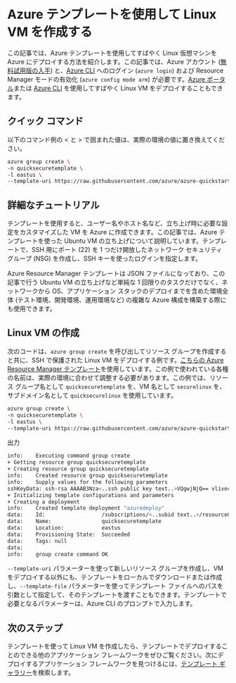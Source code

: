 <properties
	pageTitle="Azure テンプレートを使用して Linux VM を作成する | Microsoft Azure"
	description="Azure Resource Manager テンプレートを使用して、Linux VM を Azure に作成します。"
	services="virtual-machines-linux"
	documentationCenter=""
	authors="vlivech"
	manager="timlt"
	editor=""
	tags="azure-service-management,azure-resource-manager" />

<tags
	ms.service="virtual-machines-linux"
	ms.workload="infrastructure-services"
	ms.tgt_pltfrm="vm-linux"
	ms.devlang="na"
	ms.topic="hero-article"
	ms.date="04/29/2016"
	ms.author="v-livech"/>

# Azure テンプレートを使用して Linux VM を作成する

この記事では、Azure テンプレートを使用してすばやく Linux 仮想マシンを Azure にデプロイする方法を紹介します。この記事では、Azure アカウント ([無料試用版の入手](https://azure.microsoft.com/pricing/free-trial/)) と、[Azure CLI](../xplat-cli-install.md) へのログイン (`azure login`) および Resource Manager モードの有効化 (`azure config mode arm`) が必要です。[Azure ポータル](virtual-machines-linux-quick-create-portal.md)または [Azure CLI](virtual-machines-linux-quick-create-cli.md) を使用してすばやく Linux VM をデプロイすることもできます。


## クイック コマンド

以下のコマンド例の &lt; と &gt; で囲まれた値は、実際の環境の値に置き換えてください。

```bash
azure group create \
-n quicksecuretemplate \
-l eastus \
--template-uri https://raw.githubusercontent.com/azure/azure-quickstart-templates/master/101-vm-sshkey/azuredeploy.json
```

## 詳細なチュートリアル

テンプレートを使用すると、ユーザー名やホスト名など、立ち上げ時に必要な設定をカスタマイズした VM を Azure に作成できます。この記事では、Azure テンプレートを使った Ubuntu VM の立ち上げについて説明しています。テンプレートで、SSH 用にポート (22) を 1 つだけ開放したネットワーク セキュリティ グループ (NSG) を作成し、SSH キーを使ったログインを指定します。

Azure Resource Manager テンプレートは JSON ファイルになっており、この記事で行う Ubuntu VM の立ち上げなど単純な 1 回限りのタスクだけでなく、ネットワークから OS、アプリケーション スタックのデプロイまでを含めた環境全体 (テスト環境、開発環境、運用環境など) の複雑な Azure 構成を構築する際にも使用できます。

## Linux VM の作成

次のコードは、`azure group create` を呼び出してリソース グループを作成すると共に、SSH で保護された Linux VM をデプロイする例です。[こちらの Azure Resource Manager テンプレート](https://raw.githubusercontent.com/azure/azure-quickstart-templates/master/101-vm-sshkey/azuredeploy.json)を使用しています。この例で使われている各種の名前は、実際の環境に合わせて調整する必要があります。この例では、リソース グループ名として `quicksecuretemplate` を、VM 名として `securelinux` を、サブドメイン名として `quicksecurelinux` を使用しています。

```bash
azure group create \
-n quicksecuretemplate \
-l eastus \
--template-uri https://raw.githubusercontent.com/azure/azure-quickstart-templates/master/101-vm-sshkey/azuredeploy.json
```

出力

```bash
info:    Executing command group create
+ Getting resource group quicksecuretemplate
+ Creating resource group quicksecuretemplate
info:    Created resource group quicksecuretemplate
info:    Supply values for the following parameters
sshKeyData: ssh-rsa AAAAB3Nza<..ssh public key text..>VQgwjNjQ== vlivech@azure
+ Initializing template configurations and parameters
+ Creating a deployment
info:    Created template deployment "azuredeploy"
data:    Id:                  /subscriptions/<..subid text..>/resourceGroups/quicksecuretemplate
data:    Name:                quicksecuretemplate
data:    Location:            eastus
data:    Provisioning State:  Succeeded
data:    Tags: null
data:
info:    group create command OK
```

`--template-uri` パラメーターを使って新しいリソース グループを作成し、VM をデプロイする以外にも、テンプレートをローカルでダウンロードまたは作成し、`--template-file` パラメーターを使ってテンプレート ファイルへのパスを引数として指定して、そのテンプレートを渡すこともできます。テンプレートで必要となるパラメーターは、Azure CLI のプロンプトで入力します。

## 次のステップ

テンプレートを使って Linux VM を作成したら、テンプレートでデプロイすることのできる他のアプリケーション フレームワークをぜひご覧ください。次にデプロイするアプリケーション フレームワークを見つけるには、[テンプレート ギャラリー](https://azure.microsoft.com/documentation/templates/)を検索します。

<!---HONumber=AcomDC_0504_2016-->